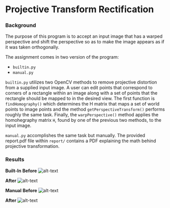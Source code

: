# Projective Transform Rectification

### Background

The purpose of this program is to accept an input image that has a warped perspective and shift the perspective so as to make the image appears as if it was taken orthogonally.

The assignment comes in two version of the program:
 * `builtin.py`
 * `manual.py`

`builtin.py` utilizes two OpenCV methods to remove projective distortion from a supplied input image. A user can edit points that correspond to corners of a rectangle within an image along with a set of points that the rectangle should be mapped to in the desired view. The first function is `findHomography()` which determines the H matrix that maps a set of world points to image points and the method `getPerspectiveTransform()` performs roughly the same task. Finally, the `warpPerspective()` method applies the homohegraphy matrix `H`, found by one of the previous two methods, to the input image.

`manual.py` accomplishes the same task but manually. The provided report.pdf file within `report/` contains a PDF explaining the math behind projective transformation.

### Results
**__Built-In__**
**Before**
![alt-text](images/before_builtin.png)

**After**
![alt-text](images/after_builtin.png)

**__Manual__**
**Before**
![alt-text](images/before_manual.png)

**After**
![alt-text](images/after_manual.png)
